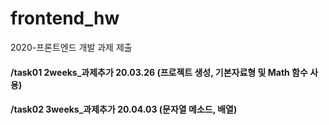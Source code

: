 # frontend_hw
2020-프론트엔드 개발 과제 제출
#### /task01 2weeks_과제추가 20.03.26 (프로젝트 생성, 기본자료형 및 Math 함수 사용)
#### /task02 3weeks_과제추가 20.04.03 (문자열 메소드, 배열)
